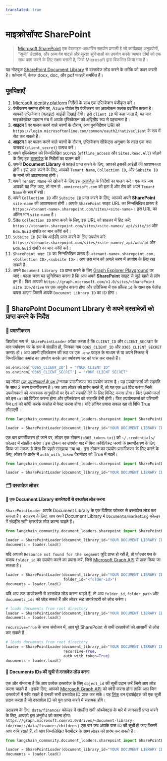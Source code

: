 ```yaml
---
translated: true
---
```


# माइक्रोसॉफ्ट SharePoint

> [Microsoft SharePoint](https://en.wikipedia.org/wiki/SharePoint) एक वेबसाइट-आधारित सहयोग प्रणाली है जो कार्यप्रवाह अनुप्रयोगों, "सूची" डेटाबेस, और अन्य वेब पार्ट्स और सुरक्षा सुविधाओं का उपयोग करके व्यापार टीमों को एक साथ काम करने के लिए सक्षम बनाती है, जिसे Microsoft द्वारा विकसित किया गया है।

यह नोटबुक [SharePoint Document Library](https://support.microsoft.com/en-us/office/what-is-a-document-library-3b5976dd-65cf-4c9e-bf5a-713c10ca2872) से दस्तावेज़ लोड करने के तरीके को कवर करती है। वर्तमान में, केवल docx, doc, और pdf फाइलें समर्थित हैं।

## पूर्वापेक्षाएँ

1. [Microsoft identity platform](https://learn.microsoft.com/en-us/azure/active-directory/develop/quickstart-register-app) निर्देशों के साथ एक एप्लिकेशन पंजीकृत करें।
2. पंजीकरण समाप्त होने पर, Azure पोर्टल ऐप पंजीकरण का अवलोकन फलक प्रदर्शित करता है। आपको एप्लिकेशन (क्लाइंट) आईडी दिखाई देगी। इसे `client ID` भी कहा जाता है, यह मान माइक्रोसॉफ्ट पहचान मंच में आपके एप्लिकेशन को अद्वितीय रूप से पहचानता है।
3. **आइटम 1** पर पालन करने वाले चरणों के दौरान, आप पुनर्निर्देशन URI को `https://login.microsoftonline.com/common/oauth2/nativeclient` के रूप में सेट कर सकते हैं।
4. **आइटम 1** पर पालन करने वाले चरणों के दौरान, एप्लिकेशन सीक्रेट्स अनुभाग के तहत एक नया पासवर्ड (`client_secret`) उत्पन्न करें।
5. अपने एप्लिकेशन को निम्नलिखित `SCOPES` (`offline_access` और `Sites.Read.All`) जोड़ने के लिए इस [दस्तावेज़](https://learn.microsoft.com/en-us/azure/active-directory/develop/quickstart-configure-app-expose-web-apis#add-a-scope) के निर्देशों का पालन करें।
6. अपनी **Document Library** से फ़ाइलें प्राप्त करने के लिए, आपको इसकी आईडी की आवश्यकता होगी। इसे प्राप्त करने के लिए, आपको `Tenant Name`, `Collection ID`, और `Subsite ID` के मानों की आवश्यकता होगी।
7. अपने `Tenant Name` को खोजने के लिए इस [दस्तावेज़](https://learn.microsoft.com/en-us/azure/active-directory-b2c/tenant-management-read-tenant-name) के निर्देशों का पालन करें। एक बार जब आपको यह मिल जाए, तो मान से `.onmicrosoft.com` को हटा दें और शेष को अपने `Tenant Name` के रूप में रखें।
8. अपने `Collection ID` और `Subsite ID` प्राप्त करने के लिए, आपको अपने **SharePoint** `site-name` की आवश्यकता होगी। आपके `SharePoint` साइट URL का निम्नलिखित प्रारूप है `https://<tenant-name>.sharepoint.com/sites/<site-name>`। इस URL का अंतिम भाग `site-name` है।
9. Site `Collection ID` प्राप्त करने के लिए, इस URL को ब्राउज़र में हिट करें: `https://<tenant>.sharepoint.com/sites/<site-name>/_api/site/id` और `Edm.Guid` संपत्ति का मान कॉपी करें।
10. `Subsite ID` (या वेब आईडी) प्राप्त करने के लिए उपयोग करें: `https://<tenant>.sharepoint.com/sites/<site-name>/_api/web/id` और `Edm.Guid` संपत्ति का मान कॉपी करें।
11. `SharePoint साइट ID` का निम्नलिखित प्रारूप है: `<tenant-name>.sharepoint.com,<Collection ID>,<subsite ID>`। आप उस मान को अगले चरण में उपयोग के लिए रख सकते हैं।
12. अपने `Document Library ID` प्राप्त करने के लिए [Graph Explorer Playground](https://developer.microsoft.com/en-us/graph/graph-explorer) पर जाएं। पहला चरण यह सुनिश्चित करना है कि आप अपने **SharePoint** साइट से जुड़े खाते से लॉग इन हैं। फिर आपको `https://graph.microsoft.com/v1.0/sites/<SharePoint site ID>/drive` पर एक अनुरोध करना होगा और प्रतिक्रिया में एक फ़ील्ड `id` के साथ एक पेलोड वापस आएगा जिसमें आपके `Document Library ID` का ID होगा।

## 🧑 SharePoint Document Library से अपने दस्तावेज़ों को प्राप्त करने के निर्देश

### 🔑 प्रमाणीकरण

डिफ़ॉल्ट रूप से, `SharePointLoader` अपेक्षा करता है कि `CLIENT_ID` और `CLIENT_SECRET` के मान पर्यावरण चर के रूप में संग्रहीत हों, जिनका नाम `O365_CLIENT_ID` और `O365_CLIENT_SECRET` क्रमशः हो। आप अपनी एप्लिकेशन की रूट पर एक `.env` फाइल के माध्यम से या अपने स्क्रिप्ट में निम्नलिखित कमांड का उपयोग करके उन पर्यावरण चर को पास कर सकते हैं।

```python
os.environ['O365_CLIENT_ID'] = "YOUR CLIENT ID"
os.environ['O365_CLIENT_SECRET'] = "YOUR CLIENT SECRET"
```

यह लोडर [*एक उपयोगकर्ता के पक्ष में*](https://learn.microsoft.com/en-us/graph/auth-v2-user?context=graph%2Fapi%2F1.0&view=graph-rest-1.0) नामक प्रमाणीकरण का उपयोग करता है। यह उपयोगकर्ता की सहमति के साथ 2 चरण प्रमाणीकरण है। जब आप लोडर को प्रारंभ करते हैं, तो यह एक url प्रिंट करेगा जिसे उपयोगकर्ता को आवश्यक अनुमतियों पर ऐप को सहमति देने के लिए विजिट करना होगा। फिर उपयोगकर्ता को इस url को विजिट करना होगा और एप्लिकेशन को सहमति देनी होगी। फिर उपयोगकर्ता को परिणामी पेज url को कॉपी करके कंसोल में पेस्ट करना होगा। यदि लॉगिन प्रयास सफल रहा तो विधि True लौटाएगी।

```python
from langchain_community.document_loaders.sharepoint import SharePointLoader

loader = SharePointLoader(document_library_id="YOUR DOCUMENT LIBRARY ID")
```

एक बार प्रमाणीकरण हो जाने पर, लोडर एक टोकन (`o365_token.txt`) को `~/.credentials/` फ़ोल्डर में संग्रहीत करेगा। इस टोकन का उपयोग बाद में बिना कॉपी/पेस्ट चरणों के प्रमाणीकरण के लिए किया जा सकता है जैसा कि पहले समझाया गया था। इस टोकन का उपयोग प्रमाणीकरण के लिए करने के लिए, लोडर के प्रारंभ में `auth_with_token` पैरामीटर को True में बदलें।

```python
from langchain_community.document_loaders.sharepoint import SharePointLoader

loader = SharePointLoader(document_library_id="YOUR DOCUMENT LIBRARY ID", auth_with_token=True)
```

### 🗂️ दस्तावेज़ लोडर

#### 📑 एक Document Library डायरेक्टरी से दस्तावेज़ लोड करना

`SharePointLoader` आपके Document Library के एक विशिष्ट फोल्डर से दस्तावेज़ लोड कर सकता है। उदाहरण के लिए, आप अपने Document Library में `Documents/marketing` फोल्डर में संग्रहीत सभी दस्तावेज़ लोड करना चाहते हैं।

```python
from langchain_community.document_loaders.sharepoint import SharePointLoader

loader = SharePointLoader(document_library_id="YOUR DOCUMENT LIBRARY ID", folder_path="Documents/marketing", auth_with_token=True)
documents = loader.load()
```

यदि आपको `Resource not found for the segment` त्रुटि प्राप्त हो रही है, तो फ़ोल्डर पथ के बजाय `folder_id` का उपयोग करने का प्रयास करें, जिसे [Microsoft Graph API](https://developer.microsoft.com/en-us/graph/graph-explorer) से प्राप्त किया जा सकता है।

```python
loader = SharePointLoader(document_library_id="YOUR DOCUMENT LIBRARY ID", auth_with_token=True
                          folder_id="<folder-id>")
documents = loader.load()
```

यदि आप रूट डायरेक्टरी से दस्तावेज़ लोड करना चाहते हैं, तो आप `folder_id`, `folder_path` और `documents_ids` को छोड़ सकते हैं और लोडर रूट डायरेक्टरी को लोड करेगा।

```python
# loads documents from root directory
loader = SharePointLoader(document_library_id="YOUR DOCUMENT LIBRARY ID", auth_with_token=True)
documents = loader.load()
```

`recursive=True` के साथ संयोजन में, आप पूरे SharePoint से सभी दस्तावेजों को आसानी से लोड कर सकते हैं।

```python
# loads documents from root directory
loader = SharePointLoader(document_library_id="YOUR DOCUMENT LIBRARY ID",
                          recursive=True,
                          auth_with_token=True)
documents = loader.load()
```

#### 📑 Documents IDs की सूची से दस्तावेज़ लोड करना

एक और संभावना है कि आप प्रत्येक दस्तावेज़ के लिए `object_id` की सूची प्रदान करें जिसे आप लोड करना चाहते हैं। इसके लिए, आपको [Microsoft Graph API](https://developer.microsoft.com/en-us/graph/graph-explorer) को क्वेरी करना होगा ताकि आप जिन दस्तावेज़ों में रुचि रखते हैं उनकी सभी दस्तावेज़ ID प्राप्त कर सकें। यह [लिंक](https://learn.microsoft.com/en-us/graph/api/resources/onedrive?view=graph-rest-1.0#commonly-accessed-resources) उन एंडपॉइंट्स की एक सूची प्रदान करता है जो दस्तावेज़ ID को पुनः प्राप्त करने में सहायक होंगे।

उदाहरण के लिए, `data/finance/` फोल्डर में संग्रहीत सभी ऑब्जेक्ट्स के बारे में जानकारी प्राप्त करने के लिए, आपको इस अनुरोध को करना होगा: `https://graph.microsoft.com/v1.0/drives/<document-library-id>/root:/data/finance:/children`। एक बार जब आपके पास ID की सूची हो जाए जिसमें आप रुचि रखते हैं, तो आप निम्नलिखित पैरामीटर के साथ लोडर को प्रारंभ कर सकते हैं।

```python
from langchain_community.document_loaders.sharepoint import SharePointLoader

loader = SharePointLoader(document_library_id="YOUR DOCUMENT LIBRARY ID", object_ids=["ID_1", "ID_2"], auth_with_token=True)
documents = loader.load()
```
